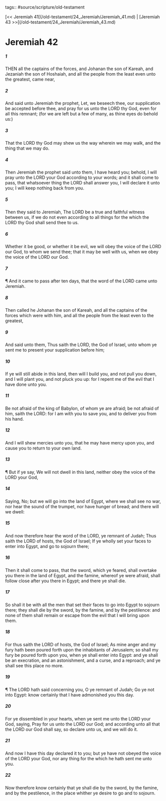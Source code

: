 tags:: #source/scripture/old-testament

[<< Jeremiah 41[(/old-testament/24_Jeremiah/Jeremiah_41.md) | [Jeremiah 43 >>[(/old-testament/24_Jeremiah/Jeremiah_43.md)

# Jeremiah 42

##### 1

THEN all the captains of the forces, and Johanan the son of Kareah, and Jezaniah the son of Hoshaiah, and all the people from the least even unto the greatest, came near,

##### 2

And said unto Jeremiah the prophet, Let, we beseech thee, our supplication be accepted before thee, and pray for us unto the LORD thy God, even for all this remnant; (for we are left but a few of many, as thine eyes do behold us:)

##### 3

That the LORD thy God may shew us the way wherein we may walk, and the thing that we may do.

##### 4

Then Jeremiah the prophet said unto them, I have heard you; behold, I will pray unto the LORD your God according to your words; and it shall come to pass, that whatsoever thing the LORD shall answer you, I will declare it unto you; I will keep nothing back from you.

##### 5

Then they said to Jeremiah, The LORD be a true and faithful witness between us, if we do not even according to all things for the which the LORD thy God shall send thee to us.

##### 6

Whether it be good, or whether it be evil, we will obey the voice of the LORD our God, to whom we send thee; that it may be well with us, when we obey the voice of the LORD our God.

##### 7

¶ And it came to pass after ten days, that the word of the LORD came unto Jeremiah.

##### 8

Then called he Johanan the son of Kareah, and all the captains of the forces which were with him, and all the people from the least even to the greatest,

##### 9

And said unto them, Thus saith the LORD, the God of Israel, unto whom ye sent me to present your supplication before him;

##### 10

If ye will still abide in this land, then will I build you, and not pull you down, and I will plant you, and not pluck you up: for I repent me of the evil that I have done unto you.

##### 11

Be not afraid of the king of Babylon, of whom ye are afraid; be not afraid of him, saith the LORD: for I am with you to save you, and to deliver you from his hand.

##### 12

And I will shew mercies unto you, that he may have mercy upon you, and cause you to return to your own land.

##### 13

¶ But if ye say, We will not dwell in this land, neither obey the voice of the LORD your God,

##### 14

Saying, No; but we will go into the land of Egypt, where we shall see no war, nor hear the sound of the trumpet, nor have hunger of bread; and there will we dwell:

##### 15

And now therefore hear the word of the LORD, ye remnant of Judah; Thus saith the LORD of hosts, the God of Israel; If ye wholly set your faces to enter into Egypt, and go to sojourn there;

##### 16

Then it shall come to pass, that the sword, which ye feared, shall overtake you there in the land of Egypt, and the famine, whereof ye were afraid, shall follow close after you there in Egypt; and there ye shall die.

##### 17

So shall it be with all the men that set their faces to go into Egypt to sojourn there; they shall die by the sword, by the famine, and by the pestilence: and none of them shall remain or escape from the evil that I will bring upon them.

##### 18

For thus saith the LORD of hosts, the God of Israel; As mine anger and my fury hath been poured forth upon the inhabitants of Jerusalem; so shall my fury be poured forth upon you, when ye shall enter into Egypt: and ye shall be an execration, and an astonishment, and a curse, and a reproach; and ye shall see this place no more.

##### 19

¶ The LORD hath said concerning you, O ye remnant of Judah; Go ye not into Egypt: know certainly that I have admonished you this day.

##### 20

For ye dissembled in your hearts, when ye sent me unto the LORD your God, saying, Pray for us unto the LORD our God; and according unto all that the LORD our God shall say, so declare unto us, and we will do it.

##### 21

And now I have this day declared it to you; but ye have not obeyed the voice of the LORD your God, nor any thing for the which he hath sent me unto you.

##### 22

Now therefore know certainly that ye shall die by the sword, by the famine, and by the pestilence, in the place whither ye desire to go and to sojourn.
